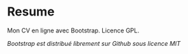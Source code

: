 # Resume
Mon CV en ligne avec Bootstrap.
Licence GPL.

*Bootstrap est distribué librement sur Github sous licence MIT*

